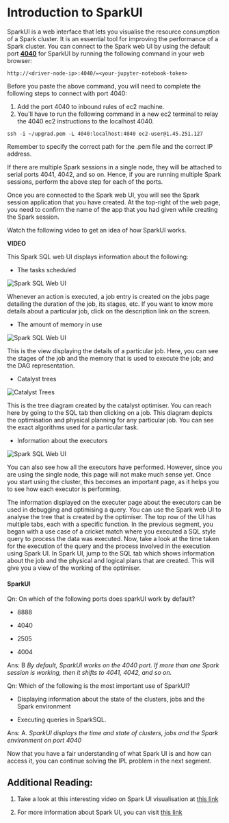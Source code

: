 # Introduction to SparkUI

SparkUI is a web interface that lets you visualise the resource consumption of a Spark cluster. It is an essential tool for improving the performance of a Spark cluster. You can connect to the Spark web UI by using the default port [**4040**](http://localhost:4040/) for SparkUI by running the following command in your web browser:

`http://<driver-node-ip>:4040/=<your-jupyter-notebook-token>`

Before you paste the above command, you will need to complete the following steps to connect with port 4040:

1.  Add the port 4040 to inbound rules of ec2 machine.  
2.  You'll have to run the following command in a new ec2 terminal to relay the 4040 ec2 instructions to the localhost 4040. 

`ssh -i ~/upgrad.pem -L 4040:localhost:4040 ec2-user@1.45.251.127`

Remember to specify the correct path for the .pem file and the correct IP address.

If there are multiple Spark sessions in a single node, they will be attached to serial ports 4041, 4042, and so on. Hence, if you are running multiple Spark sessions, perform the above step for each of the ports.

Once you are connected to the Spark web UI, you will see the Spark session application that you have created. At the top-right of the web page, you need to confirm the name of the app that you had given while creating the Spark session. 

Watch the following video to get an idea of how SparkUI works.

**VIDEO**

This Spark SQL web UI displays information about the following:

-   The tasks scheduled

![Spark SQL Web UI](https://i.ibb.co/wLBVF0s/Spark-SQL-Web-UI-1.png)

Whenever an action is executed, a job entry is created on the jobs page detailing the duration of the job, its stages, etc. If you want to know more details about a particular job, click on the description link on the screen.

-   The amount of memory in use 

![Spark SQL Web UI](https://i.ibb.co/C0C9y30/Spark-SQL-Web-UI-2.png)

This is the view displaying the details of a particular job. Here, you can see the stages of the job and the memory that is used to execute the job; and the DAG representation.

-   Catalyst trees

![Catalyst Trees](https://i.ibb.co/RvpJ8zk/Catalyst-Trees.png)

This is the tree diagram created by the catalyst optimiser. You can reach here by going to the SQL tab then clicking on a job. This diagram depicts the optimisation and physical planning for any particular job. You can see the exact algorithms used for a particular task.

-   Information about the executors

![Spark SQL Web UI](https://i.ibb.co/N7bY46q/Spark-SQL-Web-UI-3.png)

You can also see how all the executors have performed. However, since you are using the single node, this page will not make much sense yet. Once you start using the cluster, this becomes an important page, as it helps you to see how each executor is performing.

The information displayed on the executer page about the executors can be used in debugging and optimising a query. You can use the Spark web UI to analyse the tree that is created by the optimiser. The top row of the UI has multiple tabs, each with a specific function. In the previous segment, you began with a use case of a cricket match where you executed a SQL style query to process the data was executed. Now, take a look at the time taken for the execution of the query and the process involved in the execution using Spark UI. In Spark UI, jump to the SQL tab which shows information about the job and the physical and logical plans that are created. This will give you a view of the working of the optimiser.


#### SparkUI

Qn: On which of the following ports does sparkUI work by default?

- 8888

- 4040

- 2505

- 4004

Ans: B *By default, SparkUI works on the 4040 port. If more than one Spark session is working, then it shifts to 4041, 4042, and so on.*


Qn: Which of the following is the most important use of SparkUI?

- Displaying information about the state of the clusters, jobs and the Spark environment

- Executing queries in SparkSQL.

Ans: A. *SparkUI displays the time and state of clusters, jobs and the Spark environment on port 4040*


Now that you have a fair understanding of what Spark UI is and how can access it, you can continue solving the IPL problem in the next segment.

## Additional Reading:

1.  Take a look at this interesting video on Spark UI visualisation at [this link](http://www.youtube.com/watch?v=VQOKk9jJGcw&t=528s)
    
2.  For more information about Spark UI, you can visit [this link](http://spark.apache.org/docs/3.0.0-preview/web-ui.html)